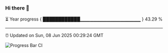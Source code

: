 ### Hi there 👋

⏳ Year progress { ████████████▁▁▁▁▁▁▁▁▁▁▁▁▁▁▁▁▁▁ } 43.29 %

---

⏰ Updated on Sun, 08 Jun 2025 00:29:24 GMT

![Progress Bar CI](https://github.com/liununu/liununu/workflows/Progress%20Bar%20CI/badge.svg)
